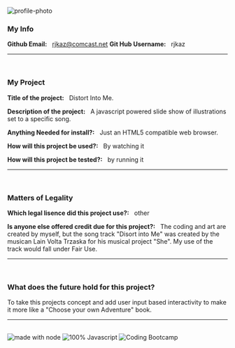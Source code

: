 


![profile-photo](https://avatars1.githubusercontent.com/u/55252070?v=4)

### **My Info**
**Github Email:** &nbsp; [rjkaz@comcast.net](mailto:rjkaz@comcast.net)
**Git Hub Username:**  &nbsp; rjkaz

<hr>
<br/>

### **My Project**
**Title of the project:** &nbsp; Distort Into Me.

**Description of the project:** &nbsp; A javascript powered slide show of illustrations set to a specific song.

**Anything Needed for install?:** &nbsp; Just an HTML5 compatible web browser.

**How will this project be used?:**  &nbsp; By watching it

**How will this project be tested?:** &nbsp; by running it

<hr>
<br/>

### **Matters of Legality**
**Which legal lisence did this project use?:** &nbsp; other

**Is anyone else offered credit due for this project?:** &nbsp; The coding and art are created by myself, but the song track "Disort into Me" was created by the musican Lain Volta Trzaska for his musical project "She". My use of the track would fall under Fair Use.

<hr>
<br/>

### **What does the future hold for this project?**
To take this projects concept and add user input based interactivity to make it more like a "Choose your own Adventure" book.

<hr>
<br/>

<img src="https://img.shields.io/badge/powered%20by-NODE-green" alt="made with node">
<img src="https://img.shields.io/badge/-100%25%20Javascript-yellow" alt="100% Javascript">
<img src="https://img.shields.io/badge/-Rutgers%20Coding%20Bootcamp-red" alt="Coding Bootcamp">
<img src="https://img.shields.io/badge/supercalifragilisticexpialidocious-I%20am%20having%20too%20much%20fun%20with%20these%20badges-blue" alt="don't ask>

  